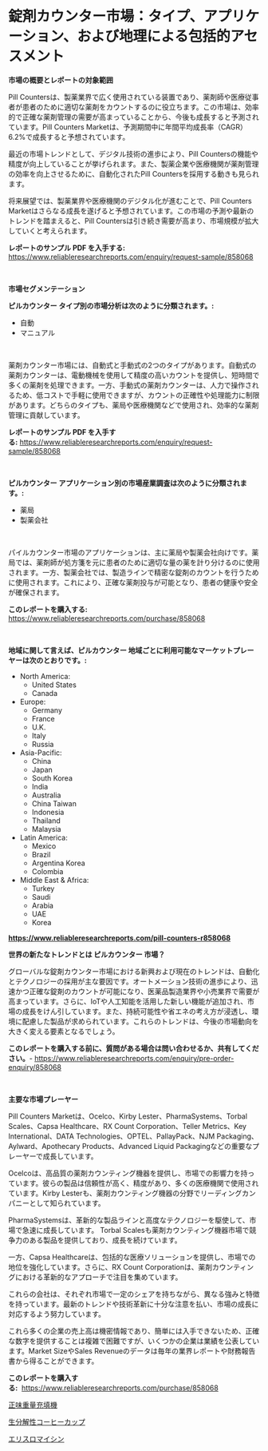 <p><h1>錠剤カウンター市場：タイプ、アプリケーション、および地理による包括的アセスメント</h1></p><p><strong>市場の概要とレポートの対象範囲</strong></p>
<p><p>Pill Countersは、製薬業界で広く使用されている装置であり、薬剤師や医療従事者が患者のために適切な薬剤をカウントするのに役立ちます。この市場は、効率的で正確な薬剤管理の需要が高まっていることから、今後も成長すると予測されています。Pill Counters Marketは、予測期間中に年間平均成長率（CAGR）6.2%で成長すると予想されています。</p><p>最近の市場トレンドとして、デジタル技術の進歩により、Pill Countersの機能や精度が向上していることが挙げられます。また、製薬企業や医療機関が薬剤管理の効率を向上させるために、自動化されたPill Countersを採用する動きも見られます。</p><p>将来展望では、製薬業界や医療機関のデジタル化が進むことで、Pill Counters Marketはさらなる成長を遂げると予想されています。この市場の予測や最新のトレンドを踏まえると、Pill Countersは引き続き需要が高まり、市場規模が拡大していくと考えられます。</p></p>
<p><strong>レポートのサンプル PDF を入手する:</strong> <a href="https://www.reliableresearchreports.com/enquiry/request-sample/858068">https://www.reliableresearchreports.com/enquiry/request-sample/858068</a></p>
<p>&nbsp;</p>
<p><strong>市場セグメンテーション</strong></p>
<p><strong>ピルカウンター タイプ別の市場分析は次のように分類されます。:</strong></p>
<p><ul><li>自動</li><li>マニュアル</li></ul></p>
<p>&nbsp;</p>
<p><p>薬剤カウンター市場には、自動式と手動式の2つのタイプがあります。自動式の薬剤カウンターは、電動機械を使用して精度の高いカウントを提供し、短時間で多くの薬剤を処理できます。一方、手動式の薬剤カウンターは、人力で操作されるため、低コストで手軽に使用できますが、カウントの正確性や処理能力に制限があります。どちらのタイプも、薬局や医療機関などで使用され、効率的な薬剤管理に貢献しています。</p></p>
<p><strong>レポートのサンプル PDF を入手する:</strong>&nbsp;<a href="https://www.reliableresearchreports.com/enquiry/request-sample/858068">https://www.reliableresearchreports.com/enquiry/request-sample/858068</a></p>
<p>&nbsp;</p>
<p><strong> ピルカウンター アプリケーション別の市場産業調査は次のように分類されます。:</strong></p>
<p><ul><li>薬局</li><li>製薬会社</li></ul></p>
<p>&nbsp;</p>
<p><p>パイルカウンター市場のアプリケーションは、主に薬局や製薬会社向けです。薬局では、薬剤師が処方箋を元に患者のために適切な量の薬を計り分けるのに使用されます。一方、製薬会社では、製造ラインで精密な錠剤のカウントを行うために使用されます。これにより、正確な薬剤投与が可能となり、患者の健康や安全が確保されます。</p></p>
<p><strong>このレポートを購入する:</strong>&nbsp; <a href="https://www.reliableresearchreports.com/purchase/858068">https://www.reliableresearchreports.com/purchase/858068</a></p>
<p>&nbsp;</p>
<p><strong>地域に関して言えば、ピルカウンター 地域ごとに利用可能なマーケットプレーヤーは次のとおりです。:</strong></p>
<p><ul>
    <li>
        North America:
        <ul>
            <li>United States</li>
            <li>Canada</li>
        </ul>
    </li>
    <li>
        Europe:
        <ul>
            <li>Germany</li>
            <li>France</li>
            <li>U.K.</li>
            <li>Italy</li>
            <li>Russia</li>
        </ul>
    </li>
    <li>
        Asia-Pacific:
        <ul>
            <li>China</li>
            <li>Japan</li>
            <li>South Korea</li>
            <li>India</li>
            <li>Australia</li>
            <li>China Taiwan</li>
            <li>Indonesia</li>
            <li>Thailand</li>
            <li>Malaysia</li>
        </ul>
    </li>
    <li>
        Latin America:
        <ul>
            <li>Mexico</li>
            <li>Brazil</li>
            <li>Argentina Korea</li>
            <li>Colombia</li>
        </ul>
    </li>
    <li>
        Middle East & Africa:
        <ul>
            <li>Turkey</li>
            <li>Saudi</li>
            <li>Arabia</li>
            <li>UAE</li>
            <li>Korea</li>
        </ul>
    </li>
    </ul></p>
<p><strong><a href="https://www.reliableresearchreports.com/pill-counters-r858068">https://www.reliableresearchreports.com/pill-counters-r858068</a></strong>&nbsp;</p>
<p><strong>世界の新たなトレンドとは ピルカウンター 市場？</strong></p>
<p><p>グローバルな錠剤カウンター市場における新興および現在のトレンドは、自動化とテクノロジーの採用が主な要因です。オートメーション技術の進歩により、迅速かつ正確な錠剤のカウントが可能になり、医薬品製造業界や小売業界で需要が高まっています。さらに、IoTや人工知能を活用した新しい機能が追加され、市場の成長をけん引しています。また、持続可能性や省エネの考え方が浸透し、環境に配慮した製品が求められています。これらのトレンドは、今後の市場動向を大きく変える要素となるでしょう。</p></p>
<p><strong>このレポートを購入する前に、質問がある場合は問い合わせるか、共有してください。</strong>- <a href="https://www.reliableresearchreports.com/enquiry/pre-order-enquiry/858068">https://www.reliableresearchreports.com/enquiry/pre-order-enquiry/858068</a></p>
<p>&nbsp;</p>
<p><strong>主要な市場プレーヤー</strong></p>
<p><p>Pill Counters Marketは、Ocelco、Kirby Lester、PharmaSystems、Torbal Scales、Capsa Healthcare、RX Count Corporation、Teller Metrics、Key International、DATA Technologies、OPTEL、PallayPack、NJM Packaging、Aylward、Apothecary Products、Advanced Liquid Packagingなどの重要なプレーヤーで成長しています。</p><p>Ocelcoは、高品質の薬剤カウンティング機器を提供し、市場での影響力を持っています。彼らの製品は信頼性が高く、精度があり、多くの医療機関で使用されています。Kirby Lesterも、薬剤カウンティング機器の分野でリーディングカンパニーとして知られています。</p><p>PharmaSystemsは、革新的な製品ラインと高度なテクノロジーを駆使して、市場で急速に成長しています。 Torbal Scalesも薬剤カウンティング機器市場で競争力のある製品を提供しており、成長を続けています。</p><p>一方、Capsa Healthcareは、包括的な医療ソリューションを提供し、市場での地位を強化しています。さらに、RX Count Corporationは、薬剤カウンティングにおける革新的なアプローチで注目を集めています。</p><p>これらの会社は、それぞれ市場で一定のシェアを持ちながら、異なる強みと特徴を持っています。最新のトレンドや技術革新に十分な注意を払い、市場の成長に対応するよう努力しています。</p><p>これら多くの企業の売上高は機密情報であり、簡単には入手できないため、正確な数字を提供することは複雑で困難ですが、いくつかの企業は業績を公表しています。Market SizeやSales Revenueのデータは毎年の業界レポートや財務報告書から得ることができます。</p></p>
<p><strong>このレポートを購入する:</strong>&nbsp;&nbsp;<a href="https://www.reliableresearchreports.com/purchase/858068">https://www.reliableresearchreports.com/purchase/858068</a></p>
<p><p><a href="https://github.com/SarahFahey88/Market-Research-Report-List-1/blob/main/839224521697.md">正味重量充填機</a></p><p><a href="https://medium.com/@lonnierami89675202/%E3%83%90%E3%82%A4%E3%82%AA%E3%83%87%E3%82%B0%E3%83%A9%E3%83%80%E3%83%96%E3%83%AB%E3%82%B3%E3%83%BC%E3%83%92%E3%83%BC%E3%82%AB%E3%83%83%E3%83%97%E5%B8%82%E5%A0%B4-%E7%AB%B6%E4%BA%89%E5%88%86%E6%9E%90-%E5%B8%82%E5%A0%B4%E5%8B%95%E5%90%91%E3%81%8A%E3%82%88%E3%81%B32031%E5%B9%B4%E3%81%BE%E3%81%A7%E3%81%AE%E4%BA%88%E6%B8%AC-678073f08c0e">生分解性コーヒーカップ</a></p><p><a href="https://medium.com/@raymanta28/%E3%82%A8%E3%83%AA%E3%82%B9%E3%83%AD%E3%83%9E%E3%82%A4%E3%82%B7%E3%83%B3%E5%B8%82%E5%A0%B4%E3%81%AE%E8%A6%8F%E6%A8%A1-%E5%B9%B4%E9%96%93%E6%88%90%E9%95%B7%E7%8E%87-%E3%83%88%E3%83%AC%E3%83%B3%E3%83%892024%E5%B9%B4-2030%E5%B9%B4-19c4d1d87049">エリスロマイシン</a></p></p>